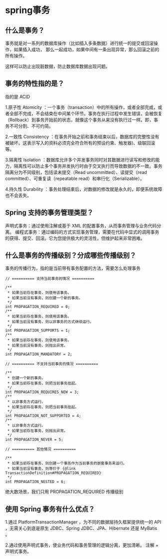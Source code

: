 # spring事务

## 什么是事务？

事务就是对一系列的数据库操作（比如插入多条数据）进行统一的提交或回滚操作，如果插入成功，
那么一起成功，如果中间有一条出现异常，那么回滚之前的所有操作。

这样可以防止出现脏数据，防止数据库数据出现问题。

## 事务的特性指的是？

指的是 ACID

1.原子性 Atomicity ：一个事务（transaction）中的所有操作，或者全部完成，或者全部不完成，不会结束在中间某个环节。事务在执行过程中发生错误，会被恢复（Rollback）到事务开始前的状态，就像这个事务从来没有执行过一样。即，事务不可分割、不可约简。

2.一致性 Consistency ：在事务开始之前和事务结束以后，数据库的完整性没有被破坏。这表示写入的资料必须完全符合所有的预设约束、触发器)、级联回滚等。

3.隔离性 Isolation ：数据库允许多个并发事务同时对其数据进行读写和修改的能力，隔离性可以防止多个事务并发执行时由于交叉执行而导致数据的不一致。事务隔离分为不同级别，包括读未提交（Read uncommitted）、读提交（read committed）、可重复读（repeatable read）和串行化（Serializable）。

4.持久性 Durability ：事务处理结束后，对数据的修改就是永久的，即便系统故障也不会丢失。

## Spring 支持的事务管理类型？

声明式事务：通过使用注解或基于 XML 的配置事务，从而事务管理与业务代码分离。
编程式事务：通过编码的方式实现事务管理，需要在代码中显式的调用事务的获得、提交、回滚。它为您提供极大的灵活性，但维护起来非常困难。


## 什么是事务的传播级别？分成哪些传播级别？

事务的传播行为，指的是当前带有事务配置的方法，需要怎么处理事务

```
// ========== 支持当前事务的情况 ========== 

/**
 * 如果当前存在事务，则使用该事务。
 * 如果当前没有事务，则创建一个新的事务。
 */
int PROPAGATION_REQUIRED = 0;
/**
 * 如果当前存在事务，则使用该事务。
 * 如果当前没有事务，则以非事务的方式继续运行。
 */
int PROPAGATION_SUPPORTS = 1;
/**
 * 如果当前存在事务，则使用该事务。
 * 如果当前没有事务，则抛出异常。
 */
int PROPAGATION_MANDATORY = 2;

// ========== 不支持当前事务的情况 ========== 

/**
 * 创建一个新的事务。
 * 如果当前存在事务，则把当前事务挂起。
 */
int PROPAGATION_REQUIRES_NEW = 3;
/**
 * 以非事务方式运行。
 * 如果当前存在事务，则把当前事务挂起。
 */
int PROPAGATION_NOT_SUPPORTED = 4;
/**
 * 以非事务方式运行。
 * 如果当前存在事务，则抛出异常。
 */
int PROPAGATION_NEVER = 5;

// ========== 其他情况 ========== 

/**
 * 如果当前存在事务，则创建一个事务作为当前事务的嵌套事务来运行。
 * 如果当前没有事务，则等价于 {@link TransactionDefinition#PROPAGATION_REQUIRED}
 */
int PROPAGATION_NESTED = 6;

```


绝大数场景，我们只用 PROPAGATION_REQUIRED 传播级别


## 使用 Spring 事务有什么优点？

1.通过 PlatformTransactionManager ，为不同的数据层持久框架提供统一的 API ，无需关心到底是原生 JDBC、Spring JDBC、JPA、Hibernate 还是 MyBatis 。

2.通过使用声明式事务，使业务代码和事务管理的逻辑分离，更加清晰。
注解 + 声明式事务。

















